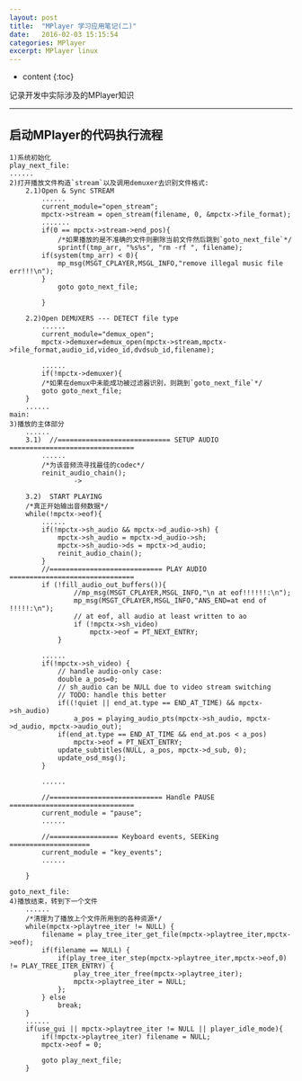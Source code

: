 ```yaml
---
layout: post
title:  "MPlayer 学习应用笔记(二)"
date:   2016-02-03 15:15:54
categories: MPlayer
excerpt: MPlayer linux
---
```


* content
{:toc}

记录开发中实际涉及的MPlayer知识

---

## 启动MPlayer的代码执行流程

<pre><code>1)系统初始化
play_next_file:
......
2)打开播放文件构造`stream`以及调用demuxer去识别文件格式:
	2.1)Open & Sync STREAM	
		......
		current_module="open_stream";
        mpctx->stream = open_stream(filename, 0, &mpctx->file_format);
		.......
		if(0 == mpctx->stream->end_pos){
			/*如果播放的是不准确的文件则删除当前文件然后跳到`goto_next_file`*/
			sprintf(tmp_arr, "%s%s", "rm -rf ", filename);
		if(system(tmp_arr) < 0){
			mp_msg(MSGT_CPLAYER,MSGL_INFO,"remove illegal music file err!!!\n");
		}
			goto goto_next_file;
			
		}

	2.2)Open DEMUXERS --- DETECT file type
		......
		current_module="demux_open";
		mpctx->demuxer=demux_open(mpctx->stream,mpctx->file_format,audio_id,video_id,dvdsub_id,filename);
		
		......
		if(!mpctx->demuxer){
		/*如果在demux中未能成功被过滤器识别，则跳到`goto_next_file`*/
		goto goto_next_file;
	}
	......
main:	
3)播放的主体部分
	......
	3.1)  //============================ SETUP AUDIO ===============================
	    ......
		/*为该音频流寻找最佳的codec*/
		reinit_audio_chain();
				->

	3.2)  START PLAYING
	/*真正开始输出音频数据*/
	while(!mpctx->eof){
		......
		if(!mpctx->sh_audio && mpctx->d_audio->sh) {
			mpctx->sh_audio = mpctx->d_audio->sh;
			mpctx->sh_audio->ds = mpctx->d_audio;
			reinit_audio_chain();
		}
		//============================ PLAY AUDIO ===============================
		if (!fill_audio_out_buffers()){
				//mp_msg(MSGT_CPLAYER,MSGL_INFO,"\n at eof!!!!!!:\n");
				mp_msg(MSGT_CPLAYER,MSGL_INFO,"ANS_END=at end of !!!!!:\n");
				// at eof, all audio at least written to ao
				if (!mpctx->sh_video)
					mpctx->eof = PT_NEXT_ENTRY;
			}
		
		......
		if(!mpctx->sh_video) {
			// handle audio-only case:
			double a_pos=0;
			// sh_audio can be NULL due to video stream switching
			// TODO: handle this better
			if((!quiet || end_at.type == END_AT_TIME) && mpctx->sh_audio)
				a_pos = playing_audio_pts(mpctx->sh_audio, mpctx->d_audio, mpctx->audio_out);
			if(end_at.type == END_AT_TIME && end_at.pos < a_pos)
				mpctx->eof = PT_NEXT_ENTRY;
			update_subtitles(NULL, a_pos, mpctx->d_sub, 0);
			update_osd_msg();
		}
		
		......
		
		//============================ Handle PAUSE ===============================
		current_module = "pause";
		......
		
		//================= Keyboard events, SEEKing ====================
		current_module = "key_events";
		......
		
	}

goto_next_file: 
4)播放结束，转到下一个文件
	......
	/*清理为了播放上个文件所用到的各种资源*/
	while(mpctx->playtree_iter != NULL) {
		filename = play_tree_iter_get_file(mpctx->playtree_iter,mpctx->eof);
		if(filename == NULL) {
			if(play_tree_iter_step(mpctx->playtree_iter,mpctx->eof,0) != PLAY_TREE_ITER_ENTRY) {
			    play_tree_iter_free(mpctx->playtree_iter);
			    mpctx->playtree_iter = NULL;
			};
		} else
			break;
	}
	......
	if(use_gui || mpctx->playtree_iter != NULL || player_idle_mode){
		if(!mpctx->playtree_iter) filename = NULL;
		mpctx->eof = 0;
		
		goto play_next_file;
	}
</code></pre>	
	
	
	
	
	
	
	
	
	
	
	
